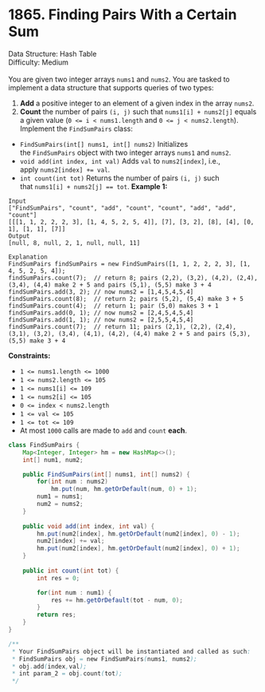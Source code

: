 # 1865. Finding Pairs With a Certain Sum  

  Data Structure: Hash Table </br> Difficulty: Medium </br> </br>You are given two integer arrays `nums1` and `nums2`. You are tasked to implement a data structure that supports queries of two types:

1. **Add** a positive integer to an element of a given index in the array `nums2`.
1. **Count** the number of pairs `(i, j)` such that `nums1[i] + nums2[j]` equals a given value (`0 <= i < nums1.length` and `0 <= j < nums2.length`).
Implement the `FindSumPairs` class:

- `FindSumPairs(int[] nums1, int[] nums2)` Initializes the `FindSumPairs` object with two integer arrays `nums1` and `nums2`.
- `void add(int index, int val)` Adds `val` to `nums2[index]`, i.e., apply `nums2[index] += val`.
- `int count(int tot)` Returns the number of pairs `(i, j)` such that `nums1[i] + nums2[j] == tot`.
**Example 1:**

```plain text
Input 
["FindSumPairs", "count", "add", "count", "count", "add", "add", "count"]
[[[1, 1, 2, 2, 2, 3], [1, 4, 5, 2, 5, 4]], [7], [3, 2], [8], [4], [0, 1], [1, 1], [7]]
Output
[null, 8, null, 2, 1, null, null, 11]

Explanation
FindSumPairs findSumPairs = new FindSumPairs([1, 1, 2, 2, 2, 3], [1, 4, 5, 2, 5, 4]);
findSumPairs.count(7);  // return 8; pairs (2,2), (3,2), (4,2), (2,4), (3,4), (4,4) make 2 + 5 and pairs (5,1), (5,5) make 3 + 4
findSumPairs.add(3, 2); // now nums2 = [1,4,5,4,5,4]
findSumPairs.count(8);  // return 2; pairs (5,2), (5,4) make 3 + 5
findSumPairs.count(4);  // return 1; pair (5,0) makes 3 + 1
findSumPairs.add(0, 1); // now nums2 = [2,4,5,4,5,4]
findSumPairs.add(1, 1); // now nums2 = [2,5,5,4,5,4]
findSumPairs.count(7);  // return 11; pairs (2,1), (2,2), (2,4), (3,1), (3,2), (3,4), (4,1), (4,2), (4,4) make 2 + 5 and pairs (5,3), (5,5) make 3 + 4
```

**Constraints:**

- `1 <= nums1.length <= 1000`
- `1 <= nums2.length <= 105`
- `1 <= nums1[i] <= 109`
- `1 <= nums2[i] <= 105`
- `0 <= index < nums2.length`
- `1 <= val <= 105`
- `1 <= tot <= 109`
- At most `1000` calls are made to `add` and `count` **each**.
```java
class FindSumPairs {
    Map<Integer, Integer> hm = new HashMap<>();
    int[] num1, num2;

    public FindSumPairs(int[] nums1, int[] nums2) {
        for(int num : nums2) 
            hm.put(num, hm.getOrDefault(num, 0) + 1);
        num1 = nums1;
        num2 = nums2;
    }
    
    public void add(int index, int val) {
        hm.put(num2[index], hm.getOrDefault(num2[index], 0) - 1);
        num2[index] += val;
        hm.put(num2[index], hm.getOrDefault(num2[index], 0) + 1);
    }
    
    public int count(int tot) {
        int res = 0;

        for(int num : num1) {
            res += hm.getOrDefault(tot - num, 0);
        }
        return res;
    }
}

/**
 * Your FindSumPairs object will be instantiated and called as such:
 * FindSumPairs obj = new FindSumPairs(nums1, nums2);
 * obj.add(index,val);
 * int param_2 = obj.count(tot);
 */
```

